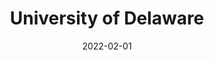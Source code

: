---
title: "University of Delaware"
collection: teaching
type: "Instructor"
permalink: /teaching/2023-winter-teaching-ucsd
venue: "University of Delaware"
date: 2022-02-01
location: "Newark, DE"
excerpt: 'Courses at the Econ department

* Graduate Development Economics (PhD Field Course) 
* Intermediate Microeconomic Theory with Calculus (Undergraduate Core Course) 
<span style="color:blue">[Link to Dev Econ Syllabus.](https://manaswinirao.com/files/F2025_Econ846_syllabus.pdf)</span> <span style="color:blue">[Link to Int. Micro Theory Syllabus.](https://manaswinirao.com/files/Fall2025_Econ301_syllabus.pdf)</span>'
---
